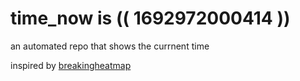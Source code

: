 # time_now is (( 1692972000414 ))

an automated repo that shows the currnent time

inspired by [breakingheatmap](https://github.com/breakingheatmap/breakingheatmap)